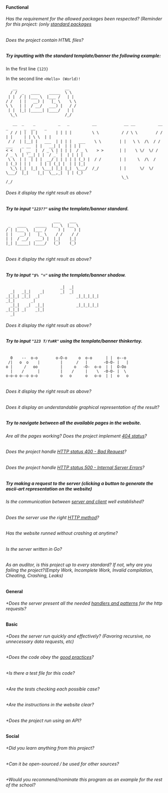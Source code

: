 #### Functional

###### Has the requirement for the allowed packages been respected? (Reminder for this project: (only [standard packages](https://golang.org/pkg/)

###### Does the project contain HTML files?

##### Try inputting with the standard template/banner the following example:

In the first line `{123}`

In the second line `<Hello> (World)!`

```
   __                     __
  / /  _   ____    _____  \ \
 | |  / | |___ \  |___ /   | |
/ /   | |   __) |   |_ \    \ \
\ \   | |  / __/   ___) |   / /
 | |  |_| |_____| |____/   | |
  \_\                     /_/

   __  _    _          _   _          __            __ __          __                 _       _  __    _
  / / | |  | |        | | | |         \ \          / / \ \        / /                | |     | | \ \  | |
 / /  | |__| |   ___  | | | |   ___    \ \        | |   \ \  /\  / /    ___    _ __  | |   __| |  | | | |
< <   |  __  |  / _ \ | | | |  / _ \    > >       | |    \ \/  \/ /    / _ \  | '__| | |  / _` |  | | | |
 \ \  | |  | | |  __/ | | | | | (_) |  / /        | |     \  /\  /    | (_) | | |    | | | (_| |  | | |_|
  \_\ |_|  |_|  \___| |_| |_|  \___/  /_/         | |      \/  \/      \___/  |_|    |_|  \__,_|  | | (_)
                                                   \_\                                           /_/

```

###### Does it display the right result as above?

##### Try to input `"123??"` using the template/banner standard.

```
                     ___    ___
 _   ____    _____  |__ \  |__ \
/ | |___ \  |___ /     ) |    ) |
| |   __) |   |_ \    / /    / /
| |  / __/   ___) |  |_|    |_|
|_| |_____| |____/   (_)    (_)


```

###### Does it display the right result as above?

##### Try to input `"$% "="` using the template/banner shadow.

```
                        _|  _|
  _|   _|_|    _|       _|  _|
_|_|_| _|_|  _|                _|_|_|_|_|
_|_|       _|
  _|_|   _|  _|_|              _|_|_|_|_|
_|_|_| _|    _|_|
  _|

```

###### Does it display the right result as above?

##### Try to input `"123 T/fs#R"` using the template/banner thinkertoy.

```

  0    --  o-o        o-O-o     o  o-o      | |  o--o
 /|   o  o    |         |      /   |       -O-O- |   |
o |     /   oo          |     o   -O-  o-o  | |  O-Oo
  |    /      |         |    /     |    \  -O-O- |  \
o-o-o o--o o-o          o   o      o   o-o  | |  o   o


```

###### Does it display the right result as above?

###### Does it display an understandable graphical representation of the result?

##### Try to navigate between all the available pages in the website.

###### Are all the pages working? Does the project implement [404 status](https://www.restapitutorial.com/httpstatuscodes.html)?

###### Does the project handle [HTTP status 400 - Bad Request](https://kinsta.com/knowledgebase/400-bad-request/#causes)?

###### Does the project handle [HTTP status 500 - Internal Server Errors](https://www.restapitutorial.com/httpstatuscodes.html)?

##### Try making a request to the server (clicking a button to generate the ascii-art representation on the website)

###### Is the communication between [server and client](https://www.geeksforgeeks.org/client-server-model/) well established?

###### Does the server use the right [HTTP method](https://developer.mozilla.org/en-US/docs/Web/HTTP/Methods)?

###### Has the website runned without crashing at anytime?

###### Is the server written in Go?

###### As an auditor, is this project up to every standard? If not, why are you failing the project?(Empty Work, Incomplete Work, Invalid compilation, Cheating, Crashing, Leaks)

#### General

###### +Does the server present all the needed [handlers and patterns](https://golang.org/pkg/net/http/#HandleFunc) for the http requests?

#### Basic

###### +Does the server run quickly and effectively? (Favoring recursive, no unnecessary data requests, etc)

###### +Does the code obey the [good practices](https://public.01-edu.org/subjects/good-practices.en)?

###### +Is there a test file for this code?

###### +Are the tests checking each possible case?

###### +Are the instructions in the website clear?

###### +Does the project run using an API?

#### Social

###### +Did you learn anything from this project?

###### +Can it be open-sourced / be used for other sources?

###### +Would you recommend/nominate this program as an example for the rest of the school?
